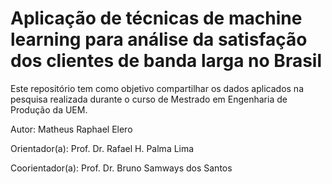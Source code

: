 # Aplicação de técnicas de machine learning para análise da satisfação dos clientes de banda larga no Brasil

Este repositório tem como objetivo compartilhar os dados aplicados na pesquisa realizada durante o curso de Mestrado em Engenharia de Produção da UEM.

Autor: Matheus Raphael Elero

Orientador(a): Prof. Dr. Rafael H. Palma Lima

Coorientador(a): Prof. Dr. Bruno Samways dos Santos

